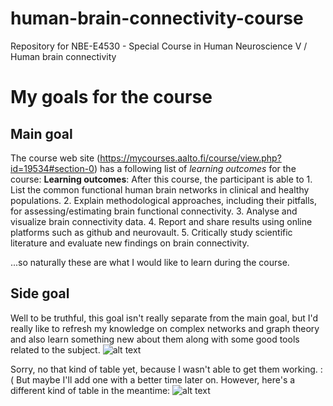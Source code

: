 # human-brain-connectivity-course
Repository for NBE-E4530 - Special Course in Human Neuroscience V / Human brain connectivity

# My goals for the course

## Main goal
The course web site (https://mycourses.aalto.fi/course/view.php?id=19534#section-0) has a following list of _learning outcomes_ for the course:
**Learning outcomes**: After this course, the participant is able to
    1. List the common functional human brain networks in clinical and healthy populations.
    2. Explain methodological approaches, including their pitfalls, for assessing/estimating brain functional connectivity.
    3. Analyse and visualize brain connectivity data.
    4. Report and share results using online platforms such as github and neurovault.
    5. Critically study scientific literature and evaluate new findings on brain connectivity.

...so naturally these are what I would like to learn during the course.

## Side goal
Well to be truthful, this goal isn't really separate from the main goal, but I'd really like to refresh my knowledge on complex networks and graph theory and also learn something new about them along with some good tools related to the subject.
![alt text](https://newmedialab.cuny.edu/wp-content/uploads/2014/01/Internet.gif "A somewhat complex network")

Sorry, no that kind of table yet, because I wasn't able to get them working. :( But maybe I'll add one with a better time later on. However, here's a different kind of table in the meantime:
![alt text](https://laughingsquid.com/wp-content/uploads/battable1.jpg)
